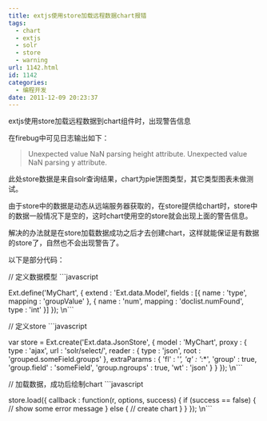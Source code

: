 ```yaml
---
title: extjs使用store加载远程数据chart报错
tags:
  - chart
  - extjs
  - solr
  - store
  - warning
url: 1142.html
id: 1142
categories:
  - 编程开发
date: 2011-12-09 20:23:37
---
```


extjs使用store加载远程数据到chart组件时，出现警告信息  

在firebug中可见日志输出如下：  

> Unexpected value NaN parsing height attribute. Unexpected value NaN parsing y attribute.

此处store数据是来自solr查询结果，chart为pie饼图类型，其它类型图表未做测试。  

由于store中的数据是动态从远端服务器获取的，在store提供给chart时，store中的数据一般情况下是空的，这时chart使用空的store就会出现上面的警告信息。  

解决的办法就是在store加载数据成功之后才去创建chart，这样就能保证是有数据的store了，自然也不会出现警告了。  

以下是部分代码：  

// 定义数据模型 ```javascript  

Ext.define('MyChart', { extend : 'Ext.data.Model', fields : \[{ name : 'type', mapping : 'groupValue' }, { name : 'num', mapping : 'doclist.numFound', type : 'int' }\] }); \\n```  

// 定义store ```javascript  

var store = Ext.create('Ext.data.JsonStore', { model : 'MyChart', proxy : { type : 'ajax', url : 'solr/select/', reader : { type : 'json', root : 'grouped.someField.groups' }, extraParams : { 'fl' : '*', 'q' : '*:*', 'group' : true, 'group.field' : 'someField', 'group.ngroups' : true, 'wt' : 'json' } } }); \\n```  

// 加载数据，成功后绘制chart ```javascript  

store.load({ callback : function(r, options, success) { if (success == false) { // show some error message } else { // create chart } } }); \\n```